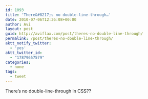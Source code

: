 ```yaml
---
id: 1093
title: 'There&#8217;s no double-line-through…'
date: 2010-07-06T12:36:08+00:00
author: Avi
layout: post
guid: http://aviflax.com/post/theres-no-double-line-through/
permalink: /post/theres-no-double-line-through/
aktt_notify_twitter:
  - 'yes'
aktt_twitter_id:
  - "17879657579"
categories:
  - none
tags:
  - tweet
---
```

There&#8217;s no double-line-through in CSS??